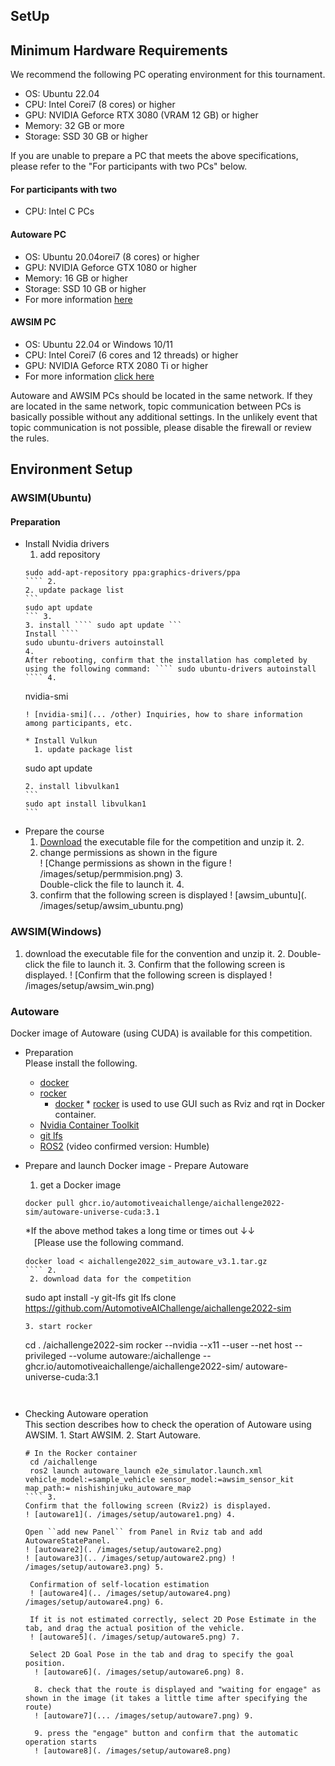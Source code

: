 ## SetUp


## Minimum Hardware Requirements
We recommend the following PC operating environment for this tournament.


* OS: Ubuntu 22.04
* CPU: Intel Corei7 (8 cores) or higher
* GPU: NVIDIA Geforce RTX 3080 (VRAM 12 GB) or higher
* Memory: 32 GB or more
* Storage: SSD 30 GB or higher


If you are unable to prepare a PC that meets the above specifications, please refer to the "For participants with two PCs" below.
#### For participants with two
* CPU: Intel C PCs
#### Autoware PC
* OS: Ubuntu 20.04orei7 (8 cores) or higher
* GPU: NVIDIA Geforce GTX 1080 or higher
* Memory: 16 GB or higher
* Storage: SSD 10 GB or higher
* For more information [here](https://autowarefoundation.github.io/autoware-documentation/main/installation/)


#### AWSIM PC
* OS: Ubuntu 22.04 or Windows 10/11
* CPU: Intel Corei7 (6 cores and 12 threads) or higher
* GPU: NVIDIA Geforce RTX 2080 Ti or higher
* For more information [click here](https://tier4.github.io/AWSIM/)


Autoware and AWSIM PCs should be located in the same network.
If they are located in the same network, topic communication between PCs is basically possible without any additional settings. In the unlikely event that topic communication is not possible, please disable the firewall or review the rules.
  
    
## Environment Setup
### AWSIM(Ubuntu)
#### Preparation
* Install Nvidia drivers
  1. add repository
  ````
  sudo add-apt-repository ppa:graphics-drivers/ppa
  ```` 2.
  2. update package list
  ```
  sudo apt update
  ``` 3.
  3. install ```` sudo apt update ```
  Install ````
  sudo ubuntu-drivers autoinstall
  4.
  After rebooting, confirm that the installation has completed by using the following command: ```` sudo ubuntu-drivers autoinstall ```` 4.
  ````
  nvidia-smi
  ```` nvidia-smi
  ! [nvidia-smi](... /other) Inquiries, how to share information among participants, etc.
 
  * Install Vulkun
    1. update package list
    ````
    sudo apt update
    ````
    2. install libvulkan1
    ```
    sudo apt install libvulkan1
    ```
 * Prepare the course
   1. [Download](dokka) the executable file for the competition and unzip it. 2.
   2. change permissions as shown in the figure    
   ! [Change permissions as shown in the figure ! /images/setup/permmision.png) 3.  
   Double-click the file to launch it. 4.
   4. confirm that the following screen is displayed
      ! [awsim_ubuntu](. /images/setup/awsim_ubuntu.png)
        
### AWSIM(Windows)
  1. download the executable file for the convention and unzip it. 2.
  Double-click the file to launch it. 3.
  Confirm that the following screen is displayed.
    ! [Confirm that the following screen is displayed ! /images/setup/awsim_win.png)
    
### Autoware
Docker image of Autoware (using CUDA) is available for this competition.
  
* Preparation  
Please install the following.
  * [docker](https://docs.docker.com/engine/install/ubuntu/)
  * [rocker](https://github.com/osrf/rocker) 
     * [docker]() * [rocker]() is used to use GUI such as Rviz and rqt in Docker container.
  * [Nvidia Container Toolkit](https://docs.nvidia.com/datacenter/cloud-native/container-toolkit/install-guide.html)
  * [git lfs](https://packagecloud.io/github/git-lfs/install)
  * [ROS2](https://docs.ros.org/en/humble/index.html) (video confirmed version: Humble)
  
* Prepare and launch Docker image - Prepare Autoware
   1. get a Docker image
    ````
   docker pull ghcr.io/automotiveaichallenge/aichallenge2022-sim/autoware-universe-cuda:3.1
    ````
    *If the above method takes a long time or times out ↓↓  
　[Please use the following command.
   ````
   docker load < aichallenge2022_sim_autoware_v3.1.tar.gz
   ```` 2.
    2. download data for the competition
    ````
    sudo apt install -y git-lfs
    git lfs clone https://github.com/AutomotiveAIChallenge/aichallenge2022-sim
    ```
    3. start rocker
    ````
    cd . /aichallenge2022-sim
    rocker --nvidia --x11 --user --net host --privileged --volume autoware:/aichallenge -- ghcr.io/automotiveaichallenge/aichallenge2022-sim/ autoware-universe-cuda:3.1
    ```
      
 * Checking Autoware operation  
   This section describes how to check the operation of Autoware using AWSIM. 1.
   Start AWSIM. 2.
   Start Autoware.
   ````
   # In the Rocker container
	cd /aichallenge
	ros2 launch autoware_launch e2e_simulator.launch.xml vehicle_model:=sample_vehicle sensor_model:=awsim_sensor_kit map_path:= nishishinjuku_autoware_map
   ```` 3.
   Confirm that the following screen (Rviz2) is displayed.  
   ! [autoware1](. /images/setup/autoware1.png) 4.   
     
   Open ``add new Panel`` from Panel in Rviz tab and add AutowareStatePanel.  
   ! [autoware2](. /images/setup/autoware2.png)   
   ! [autoware3](.. /images/setup/autoware2.png) ! /images/setup/autoware3.png) 5.   
     
    Confirmation of self-location estimation  
    ! [autoware4](.. /images/setup/autoware4.png) /images/setup/autoware4.png) 6.   
      
    If it is not estimated correctly, select 2D Pose Estimate in the tab, and drag the actual position of the vehicle.  
    ! [autoware5](. /images/setup/autoware5.png) 7.      
      
    Select 2D Goal Pose in the tab and drag to specify the goal position.  
     ! [autoware6](. /images/setup/autoware6.png) 8.         
       
     8. check that the route is displayed and "waiting for engage" as shown in the image (it takes a little time after specifying the route)
     ! [autoware7](... /images/setup/autoware7.png) 9.   
       
     9. press the "engage" button and confirm that the automatic operation starts  
     ! [autoware8](. /images/setup/autoware8.png)   
        